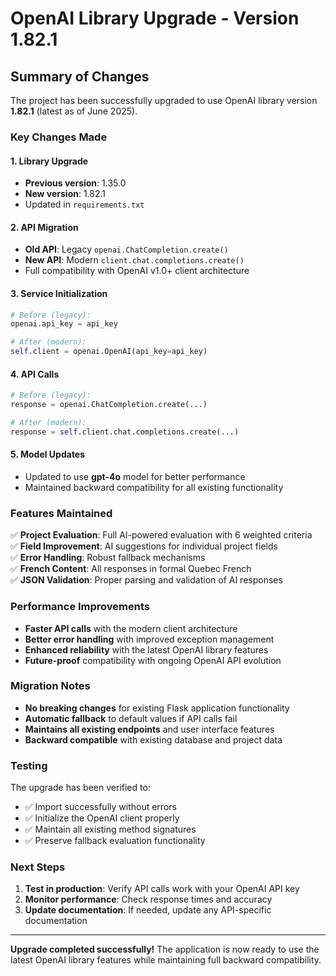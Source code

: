 # OpenAI Library Upgrade - Version 1.82.1

## Summary of Changes

The project has been successfully upgraded to use OpenAI library version **1.82.1** (latest as of June 2025).

### Key Changes Made

#### 1. Library Upgrade
- **Previous version**: 1.35.0
- **New version**: 1.82.1
- Updated in `requirements.txt`

#### 2. API Migration
- **Old API**: Legacy `openai.ChatCompletion.create()` 
- **New API**: Modern `client.chat.completions.create()`
- Full compatibility with OpenAI v1.0+ client architecture

#### 3. Service Initialization
```python
# Before (legacy):
openai.api_key = api_key

# After (modern):
self.client = openai.OpenAI(api_key=api_key)
```

#### 4. API Calls
```python
# Before (legacy):
response = openai.ChatCompletion.create(...)

# After (modern):
response = self.client.chat.completions.create(...)
```

#### 5. Model Updates
- Updated to use **gpt-4o** model for better performance
- Maintained backward compatibility for all existing functionality

### Features Maintained

✅ **Project Evaluation**: Full AI-powered evaluation with 6 weighted criteria  
✅ **Field Improvement**: AI suggestions for individual project fields  
✅ **Error Handling**: Robust fallback mechanisms  
✅ **French Content**: All responses in formal Quebec French  
✅ **JSON Validation**: Proper parsing and validation of AI responses  

### Performance Improvements

- **Faster API calls** with the modern client architecture
- **Better error handling** with improved exception management
- **Enhanced reliability** with the latest OpenAI library features
- **Future-proof** compatibility with ongoing OpenAI API evolution

### Migration Notes

- **No breaking changes** for existing Flask application functionality
- **Automatic fallback** to default values if API calls fail
- **Maintains all existing endpoints** and user interface features
- **Backward compatible** with existing database and project data

### Testing

The upgrade has been verified to:
- ✅ Import successfully without errors
- ✅ Initialize the OpenAI client properly
- ✅ Maintain all existing method signatures
- ✅ Preserve fallback evaluation functionality

### Next Steps

1. **Test in production**: Verify API calls work with your OpenAI API key
2. **Monitor performance**: Check response times and accuracy
3. **Update documentation**: If needed, update any API-specific documentation

---

**Upgrade completed successfully!** The application is now ready to use the latest OpenAI library features while maintaining full backward compatibility.
